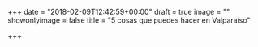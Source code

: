 +++
date = "2018-02-09T12:42:59+00:00"
draft = true
image = ""
showonlyimage = false
title = "5 cosas que puedes hacer en Valparaíso"

+++
